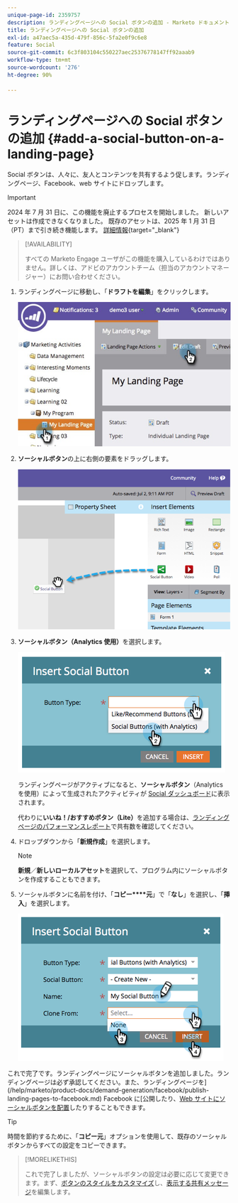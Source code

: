 ```yaml
---
unique-page-id: 2359757
description: ランディングページへの Social ボタンの追加 - Marketo ドキュメント - 製品ドキュメント
title: ランディングページへの Social ボタンの追加
exl-id: a47aec5a-435d-479f-856c-5fa2e0f9c6e8
feature: Social
source-git-commit: 6c3f803104c550227aec25376778147ff92aaab9
workflow-type: tm+mt
source-wordcount: '276'
ht-degree: 90%

---
```


# ランディングページへの Social ボタンの追加 {#add-a-social-button-on-a-landing-page}

Social ボタンは、人々に、友人とコンテンツを共有するよう促します。ランディングページ、Facebook、web サイトにドロップします。

>[!IMPORTANT]
>
>2024 年 7 月 31 日に、この機能を廃止するプロセスを開始しました。 新しいアセットは作成できなくなりました。 既存のアセットは、2025 年 1 月 31 日（PT）まで引き続き機能します。 [詳細情報](https://nation.marketo.com/t5/employee-blogs/marketo-engage-social-features-deprecation/ba-p/351977){target="_blank"}

>[!AVAILABILITY]
>
>すべての Marketo Engage ユーザがこの機能を購入しているわけではありません。詳しくは、アドビのアカウントチーム（担当のアカウントマネージャー）にお問い合わせください。

1. ランディングページに移動し、「**ドラフトを編集**」をクリックします。

   ![](assets/landingpageeditdraft.jpg)

1. **ソーシャルボタン**&#x200B;の上に右側の要素をドラッグします。

   ![](assets/image2014-9-17-10-3a35-3a6.png)

1. **ソーシャルボタン（Analytics 使用）**&#x200B;を選択します。

   ![](assets/image2014-9-17-10-3a35-3a13.png)

   ランディングページがアクティブになると、**ソーシャルボタン**（Analytics を使用）によって生成されたアクティビティが [Social ダッシュボード](/help/marketo/product-docs/demand-generation/social/social-functions/view-social-performance.md)に表示されます。

   代わりに&#x200B;**いいね！/おすすめボタン（Lite）**&#x200B;を追加する場合は、[ランディングページのパフォーマンスレポート](/help/marketo/product-docs/demand-generation/landing-pages/understanding-landing-pages/landing-page-performance-report.md)で共有数を確認してください。

1. ドロップダウンから「**新規作成**」を選択します。

   >[!NOTE]
   >
   >**新規**／**新しいローカルアセット**&#x200B;を選択して、プログラム内にソーシャルボタンを作成することもできます。

1. ソーシャルボタンに名前を付け、「**コピー****元**」で「**なし**」を選択し、「**挿入**」を選択します。

   ![](assets/image2014-9-17-10-3a35-3a26.png)

これで完了です。ランディングページにソーシャルボタンを追加しました。ランディングページは必ず承認してください。また、ランディングページを](/help/marketo/product-docs/demand-generation/facebook/publish-landing-pages-to-facebook.md) Facebook に[公開したり、[Web サイトにソーシャルボタンを配置](/help/marketo/product-docs/demand-generation/social/social-functions/deploy-social-on-your-website.md)したりすることもできます。

>[!TIP]
>
>時間を節約するために、「**コピー元**」オプションを使用して、既存のソーシャルボタンからすべての設定をコピーできます。

>[!MORELIKETHIS]
>
>これで完了しましたが、ソーシャルボタンの設定は必要に応じて変更できます。まず、[ボタンのスタイルをカスタマイズ](/help/marketo/product-docs/demand-generation/social/configuring-social-actions/customize-social-app-button.md)し、[表示する共有メッセージ](/help/marketo/product-docs/demand-generation/social/configuring-social-actions/configure-social-sign-up-share-flow.md)を編集します。

